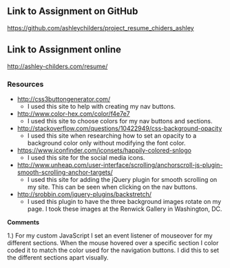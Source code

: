 ## Link to Assignment on GitHub
https://github.com/ashleychilders/project_resume_chiders_ashley

## Link to Assignment online
http://ashley-childers.com/resume/

### Resources

-  http://css3buttongenerator.com/
	- I used this site to help with creating my nav buttons.
- http://www.color-hex.com/color/f4e7e7
    - I used this site to choose colors for my nav buttons and sections.
- http://stackoverflow.com/questions/10422949/css-background-opacity
    - I used this site when researching how to set an opacity to a background color only without modifying the font color.
- https://www.iconfinder.com/iconsets/happily-colored-snlogo
	- I used this site for the social media icons.
- http://www.unheap.com/user-interface/scrolling/anchorscroll-js-plugin-smooth-scrolling-anchor-targets/
	- I used this site for adding the jQuery plugin for smooth scrolling on my site. This can be seen when clicking on the nav buttons.
- http://srobbin.com/jquery-plugins/backstretch/
	- I used this plugin to have the three background images rotate on my page. I took these images at the Renwick Gallery in Washington, DC. 

**Comments**

1.) For my custom JavaScript I set an event listener of mouseover for my different sections. When the mouse hovered over a specific section I color coded it to match the color used for the navigation buttons. I did this to set the different sections apart visually.
